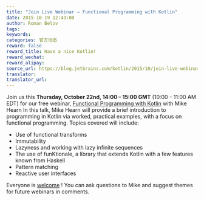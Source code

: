 ```yaml
---
title: "Join Live Webinar — Functional Programming with Kotlin"
date: 2015-10-19 12:43:00
author: Roman Belov
tags:
keywords:
categories: 官方动态
reward: false
reward_title: Have a nice Kotlin!
reward_wechat:
reward_alipay:
source_url: https://blog.jetbrains.com/kotlin/2015/10/join-live-webinar-functional-programming-with-kotlin/
translator:
translator_url:
---
```


Join us this **Thursday, October 22nd, 14:00 – 15:00 GMT** (10:00 – 11:00 AM EDT) for our free webinar, [Functional Programming with Kotlin](http://info.jetbrains.com/Kotlin-Webinar-October2015-registration.html) with Mike Hearn
In this talk, Mike Hearn will provide a brief introduction to programming in Kotlin via worked, practical examples, with a focus on functional programming.
Topics covered will include:

* Use of functional transforms
* Immutability
* Lazyness and working with lazy infinite sequences
* The use of funKtionale, a library that extends Kotlin with a few features known from Haskell
* Pattern matching
* Reactive user interfaces

Everyone is [welcome](http://info.jetbrains.com/Kotlin-Webinar-October2015-registration.html) !
You can ask questions to Mike and suggest themes for future webinars in comments.

